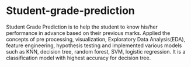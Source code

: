 # Student-grade-prediction
Student Grade Prediction is to help the student to know his/her performance in advance based on their previous marks. 
Applied the concepts of pre processing, visualization, Exploratory Data Analysis(EDA), feature engineering, hypothesis testing and implemented various models such as KNN, decision tree, random forest, SVM, logistic regression.
It is a classification model with highest accuracy for decision tree.
